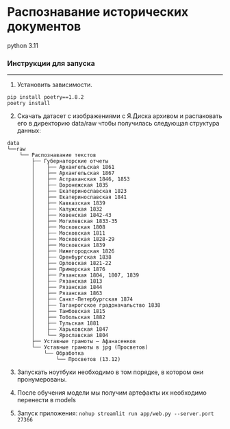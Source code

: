 # Распознавание исторических документов
python 3.11

### Инструкции для запуска

---

1. Установить зависимости.

```shell
pip install poetry==1.8.2
poetry install
```

2. Скачать датасет с изображениями с Я.Диска архивом и распаковать его 
в директорию data/raw чтобы получилась следующая структура данных:

```
data
└──raw
    └── Распознавание текстов
        ├── Губернаторские отчеты
        │    ├── Архангельская 1861
        │    ├── Архангельская 1867
        │    ├── Астраханская 1846, 1853
        │    ├── Воронежская 1835
        │    ├── Екатеринославская 1823
        │    ├── Екатеринославская 1841
        │    ├── Кавказская 1839
        │    ├── Калужская 1832
        │    ├── Ковенская 1842-43
        │    ├── Могилевская 1833-35
        │    ├── Московская 1808
        │    ├── Московская 1811
        │    ├── Московская 1828-29
        │    ├── Московская 1839
        │    ├── Нижегородская 1826
        │    ├── Оренбургская 1838
        │    ├── Орловская 1821-22
        │    ├── Приморская 1876
        │    ├── Рязанская 1804, 1807, 1839
        │    ├── Рязанская 1813
        │    ├── Рязанская 1844
        │    ├── Рязанская 1863
        │    ├── Санкт-Петербургская 1874
        │    ├── Таганрогское градоначальство 1838
        │    ├── Тамбовская 1815
        │    ├── Тобольская 1882
        │    ├── Тульская 1881
        │    ├── Харьковская 1847
        │    └── Ярославская 1804
        ├── Уставные грамоты – Афанасенков
        └── Уставные грамоты в jpg (Просветов)
            └── Обработка
                └── Просветов (13.12)
```

3. Запускать ноутбуки необходимо в том порядке, в котором они пронумерованы.

4. После обучения модели мы получим артефакты их необходимо перенести в models

5. Запуск приложения:
```nohup streamlit run app/web.py --server.port 27366```

